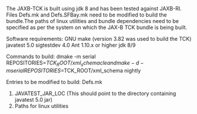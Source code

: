 The JAXB-TCK is built using jdk 8 and has been tested against JAXB-RI.
Files Defs.mk and Defs.SFBay.mk need to be modified to build the bundle.The paths of linux utilities and bundle dependencies need to be specified as per the system on which the JAX-B TCK bundle is being built.

Software requirements:
GNU make (version 3.82 was used to build the TCK)
javatest 5.0
sigtestdev 4.0
Ant 1.10.x or higher
jdk 8/9

Commands to build:
dmake -m serial REPOSITORIES=$TCK_ROOT/xml_schema clean
dmake -d -m serial REPOSITORIES=$TCK_ROOT/xml_schema nightly

Entries to be modified to build:
Defs.mk

1) JAVATEST_JAR_LOC (This should point to the directory containing javatest 5.0 jar)
2) Paths for linux utilities